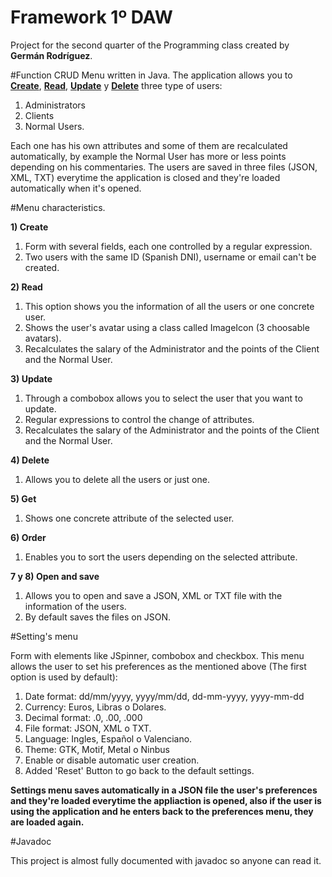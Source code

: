 # Framework 1º DAW

Project for the second quarter of the Programming class created by **Germán Rodríguez**. 


#Function
CRUD Menu written in Java.
The application allows you to  [**Create**](src/exer3_1/Modules/Users/Model/BLL/BLL_User/CRUD/Functions_create.java), [**Read**](src/exer3_1/Modules/Users/Model/BLL/BLL_User/CRUD/Functions_read.java), [**Update**](src/exer3_1/Modules/Users/Model/BLL/BLL_User/CRUD/Functions_update.java) y [**Delete**](src/exer3_1/Modules/Users/Model/BLL/BLL_User/CRUD/Functions_delete.java)
three type of users: 

1.  Administrators 
2.  Clients
3.  Normal Users. 

Each one has his own attributes and some of them are recalculated automatically,
by example the Normal User has more or less points depending on his commentaries. 
The users are saved in three files (JSON, XML, TXT) everytime the application is closed and they're loaded automatically when it's opened.

#Menu characteristics.

**1) Create**
 1. Form with several fields, each one controlled by a regular expression.
 2. Two users with the same ID (Spanish DNI), username or email can't be created.

**2) Read**
 1. This option shows you the information of all the users or one concrete user.
 2. Shows the user's avatar using a class called ImageIcon (3 choosable avatars).
 3. Recalculates the salary of the Administrator and the points of the Client and the Normal User.

**3) Update**
 1. Through a combobox allows you to select the user that you want to update.
 2. Regular expressions to control the change of attributes.
 3. Recalculates the salary of the Administrator and the points of the Client and the Normal User.
 
**4) Delete**
 1. Allows you to delete all the users or just one.

**5) Get**
 1. Shows one concrete attribute of the selected user.
 
**6) Order**
 1. Enables you to sort the users depending on the selected attribute.

**7 y 8) Open and save**
 1. Allows you to open and save a JSON, XML or TXT file with the information of the users.
 2. By default saves the files on JSON.

 
#Setting's menu

Form with elements like JSpinner, combobox and checkbox. This menu allows the user to set his preferences as the mentioned above (The first 
option is used by default):

1. Date format: dd/mm/yyyy, yyyy/mm/dd, dd-mm-yyyy, yyyy-mm-dd
2. Currency:  Euros, Libras o Dolares.
3. Decimal format: .0, .00, .000
4. File format: JSON, XML o TXT.
5. Language: Ingles, Español o Valenciano.
6. Theme: GTK, Motif, Metal o Ninbus
7. Enable or disable automatic user creation.
8. Added 'Reset' Button to go back to the default settings.



**Settings menu saves automatically in a JSON file the user's preferences and they're loaded everytime the appliaction is opened, also if the user
is using the application and he enters back to the preferences menu, they are loaded again.**


#Javadoc

This project is almost fully documented with javadoc so anyone can read it.
